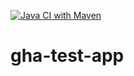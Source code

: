 [![Java CI with Maven](https://github.com/mramsey24/gha-test-app/actions/workflows/maven.yml/badge.svg)](https://github.com/mramsey24/gha-test-app/actions/workflows/maven.yml)

# gha-test-app
